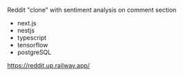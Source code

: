 Reddit "clone" with sentiment analysis on comment section

- next.js
- nestjs
- typescript
- tensorflow
- postgreSQL

https://reddit.up.railway.app/
